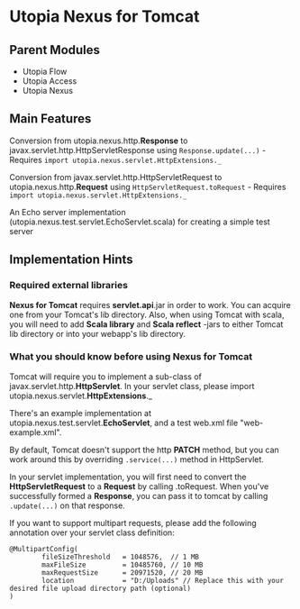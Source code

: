 # Utopia Nexus for Tomcat

## Parent Modules
- Utopia Flow
- Utopia Access
- Utopia Nexus

## Main Features
Conversion from utopia.nexus.http.**Response** to javax.servlet.http.HttpServletResponse using 
`Response.update(...)`
    - Requires `import utopia.nexus.servlet.HttpExtensions._`

Conversion from javax.servlet.http.HttpServletRequest to utopia.nexus.http.**Request** using 
`HttpServletRequest.toRequest`
    - Requires `import utopia.nexus.servlet.HttpExtensions._`

An Echo server implementation (utopia.nexus.test.servlet.EchoServlet.scala) for creating a simple test server

## Implementation Hints

### Required external libraries
**Nexus for Tomcat** requires **servlet.api**.jar in order to work. You can acquire one from your
Tomcat's lib directory. Also, when using Tomcat with scala, you will need to add **Scala library**
and **Scala reflect** -jars to either Tomcat lib directory or into your webapp's lib directory.

### What you should know before using Nexus for Tomcat
Tomcat will require you to implement a sub-class of javax.servlet.http.**HttpServlet**. In your servlet class,
please import utopia.nexus.servlet.**HttpExtensions**._

There's an example implementation at utopia.nexus.test.servlet.**EchoServlet**, 
and a test web.xml file "web-example.xml".

By default, Tomcat doesn't support the http **PATCH** method, but you can work around this by overriding `.service(...)`
method in HttpServlet.

In your servlet implementation, you will first need to convert the **HttpServletRequest** to a **Request** by calling
.toRequest. When you've successfully formed a **Response**, you can pass it to tomcat by calling `.update(...)` on that
response.

If you want to support multipart requests, please add the following annotation over your servlet class definition:

    @MultipartConfig(
            fileSizeThreshold   = 1048576,  // 1 MB
            maxFileSize         = 10485760, // 10 MB
            maxRequestSize      = 20971520, // 20 MB
            location            = "D:/Uploads" // Replace this with your desired file upload directory path (optional)
    )
